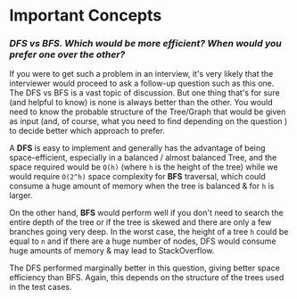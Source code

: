 # Important Concepts

### _DFS vs BFS. Which would be more efficient? When would you prefer one over the other?_

If you were to get such a problem in an interview, it's very likely that the interviewer would proceed to ask a follow-up question such as this one. The DFS vs BFS is a vast topic of discussion. But one thing that's for sure (and helpful to know) is none is always better than the other. You would need to know the probable structure of the Tree/Graph that would be given as input (and, of course, what you need to find depending on the question ) to decide better which approach to prefer.

A **DFS** is easy to implement and generally has the advantage of being space-efficient, especially in a balanced / almost balanced Tree, and the space required would be `O(h)` (where `h` is the height of the tree) while we would require `O(2^h)` space complexity for **BFS** traversal, which could consume a huge amount of memory when the tree is balanced & for `h` is larger.

On the other hand, **BFS** would perform well if you don't need to search the entire depth of the tree or if the tree is skewed and there are only a few branches going very deep. In the worst case, the height of a tree `h` could be equal to `n` and if there are a huge number of nodes, DFS would consume huge amounts of memory & may lead to StackOverflow.

The DFS performed marginally better in this question, giving better space efficiency than BFS. Again, this depends on the structure of the trees used in the test cases.



